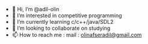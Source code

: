 - 👋 Hi, I’m @adil-olin
- 👀 I’m interested in competitive programming
- 🌱 I’m currently learning c/c++/java/SDL2
- 💞️ I’m looking to collaborate on studying
- 📫 How to reach me :
mail : olinafseradil@gmail.com

<!---
adil-olin/adil-olin is a ✨ special ✨ repository because its `README.md` (this file) appears on your GitHub profile.
You can click the Preview link to take a look at your changes.
--->
